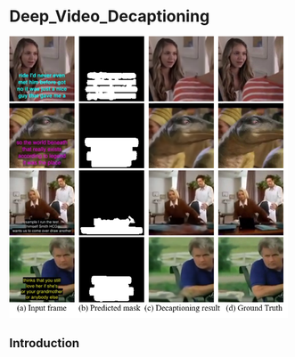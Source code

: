 # Deep_Video_Decaptioning
<img src=https://github.com/Linya-lab/Video_Decaptioning/blob/master/images/teaser.png width=500>

## Introduction
